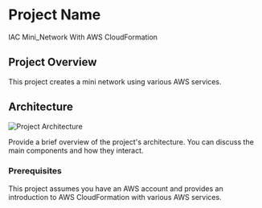 # Project Name

IAC Mini_Network With AWS CloudFormation

## Project Overview

This project creates a mini network using various AWS services.

## Architecture

![Project Architecture]([https://drive.google.com/file/d/1M9u_ryvc2VYFFw2K-TYrXZ8J5p_bEHt4/view?usp=sharing](https://drive.google.com/file/d/1M9u_ryvc2VYFFw2K-TYrXZ8J5p_bEHt4/view))

Provide a brief overview of the project's architecture. You can discuss the main components and how they interact.


### Prerequisites

This project assumes you have an AWS account and provides an introduction to AWS CloudFormation with various AWS services.






